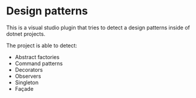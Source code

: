# Design patterns

This is a visual studio plugin that tries to detect a design patterns inside of dotnet projects.

The project is able to detect:

* Abstract factories
* Command patterns
* Decorators
* Observers
* Singleton
* Façade
